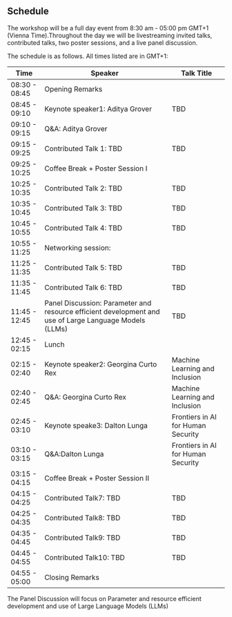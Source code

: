 ## Schedule

The workshop will be a full day event from 8:30 am - 05:00 pm GMT+1 (Vienna Time).Throughout the day we will be livestreaming invited talks, contributed talks, two poster sessions, and a live panel discussion.

The schedule is as follows. All times listed are in GMT+1:

|Time           |  Speaker    |Talk Title    |
| ------------- | ----------------- | ------ |
|08:30 - 08:45 |Opening Remarks | |
|08:45 - 09:10 |Keynote speaker1: Aditya Grover |TBD |
|09:10 - 09:15 |Q&A: Aditya Grover | |
|09:15 - 09:25 |Contributed Talk 1:  TBD |TBD |
|09:25 - 10:25 |Coffee Break + Poster Session I| |
|10:25 - 10:35 |Contributed Talk 2:  TBD |TBD |
|10:35 - 10:45 |Contributed Talk 3:  TBD |TBD |
|10:45 - 10:55 |Contributed Talk 4:  TBD |TBD |
|10:55 - 11:25 |Networking session:  | |
|11:25 - 11:35 |Contributed Talk 5: TBD |TBD |
|11:35 - 11:45 |Contributed Talk 6: TBD |TBD |
|11:45 - 12:45 |Panel Discussion:  Parameter and resource efficient development and use of Large Language Models (LLMs) |TBD |
|12:45 - 02:15 |Lunch| |
|02:15 - 02:40 |Keynote speaker2: Georgina Curto Rex |Machine Learning and Inclusion |
|02:40 - 02:45 |Q&A: Georgina Curto Rex |Machine Learning and Inclusion |
|02:45 - 03:10 |Keynote speake3: Dalton Lunga |Frontiers in AI for Human Security |
|03:10 - 03:15 |Q&A:Dalton Lunga |Frontiers in AI for Human Security |
|03:15 - 04:15 |Coffee Break + Poster Session II| |
|04:15 - 04:25 |Contributed Talk7: TBD |TBD |
|04:25 - 04:35 |Contributed Talk8: TBD |TBD |
|04:35 - 04:45 |Contributed Talk9: TBD |TBD |
|04:45 - 04:55 |Contributed Talk10: TBD |TBD |
|04:55 - 05:00 |Closing Remarks | |


The Panel Discussion will focus on Parameter and resource efficient development and use of Large Language Models (LLMs) 
